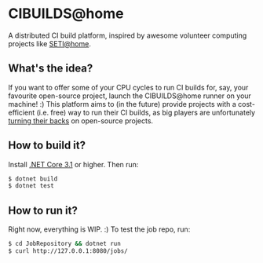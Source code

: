 # CIBUILDS@home
A distributed CI build platform, inspired by awesome volunteer computing
projects like [SETI@home](https://setiathome.berkeley.edu/).

## What's the idea?
If you want to offer some of your CPU cycles to run CI builds for, say,
your favourite open-source project, launch the CIBUILDS@home runner on your
machine! :) This platform aims to (in the future) provide projects with a
cost-efficient (i.e. free) way to run their CI builds, as big players are
unfortunately [turning their backs](https://www.jeffgeerling.com/blog/2020/travis-cis-new-pricing-plan-threw-wrench-my-open-source-works)
on open-source projects.

## How to build it?
Install [.NET Core 3.1](https://dotnet.microsoft.com/download) or higher. Then run:
```bash
$ dotnet build
$ dotnet test
```

## How to run it?
Right now, everything is WIP. :) To test the job repo, run:
```bash
$ cd JobRepository && dotnet run
$ curl http://127.0.0.1:8080/jobs/
```

